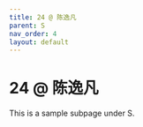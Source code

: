 ```yaml
---
title: 24 @ 陈逸凡
parent: S
nav_order: 4
layout: default
---
```


# 24 @ 陈逸凡

This is a sample subpage under S.